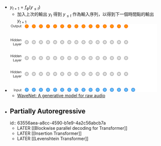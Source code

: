- $y_{t+1}=f_{\phi}(y_{\leq t})$
	- 加入上次的輸出 $y_t$ 得到 $y_{\leq t}$ 作為輸入序列，以得到下一個時間點的輸出 $y_{t+1}$
- ![2022-08-06-02-16-01.gif](../assets/2022-08-06-02-16-01.gif)
	- [WaveNet: A generative model for raw audio](https://www.deepmind.com/blog/wavenet-a-generative-model-for-raw-audio)
- ## Partially Autoregressive
  id:: 63556aea-a8cc-4590-b1e9-4a2c56abcb7a
	- LATER [[Blockwise parallel decoding for Transformer]]
	- LATER [[Insertion Transformer]]
	- LATER [[Levenshtein Transformer]]
